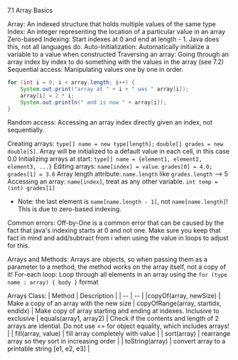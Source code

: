 7.1 Array Basics

Array: An indexed structure that holds multiple values of the same type
Index: An integer representing the location of a particular value in an array
Zero-based Indexing: Start indexes at 0 and end at length - 1. Java does this, not all languages do.
Auto-Initialization: Automatically initialize a variable to a value when constructed
Traversing an array: Going through an array index by index to do something with the values in the array (see 7.2)
Sequential access: Manipulating values one by one in order.
```java
for (int i = 0; i < array.length; i++) {
	System.out.print("array at " + i + " was " array[i]);
	array[i] = 2 * i;
	System.out.println(" and is now " + array[i]);
}
```
Random access: Accessing an array index directly given an index, not sequentially.

Creating arrays: `type[] name = new type[length];`
`double[] grades = new double[5]`. Array will be initialized to a default value in each cell, in this case 0.0
Initializing arrays at start: `type[] name = {element1, element2, element3, ...}`
Editing arrays: `name[index] = value`. `grades[0] = 4.0; grades[1] = 3.6`
Array length attribute: `name.length` like `grades.length` --> 5
Accessing an array: `name[index]`, treat as any other variable. `int temp = (int) grades[1]`
- Note: the last element is `name[name.length - 1]`, not `name[name.length]`! This is due to zero-based indexing.

Common errors: Off-by-One is a common error that can be caused by the fact that java's indexing starts at 0 and not one. Make sure you keep that fact in mind and add/subtract from i when using the value in loops to adjust for this.

Arrays and Methods: Arrays are objects, so when passing them as a parameter to a method, the method works on the array itself, not a copy of it!
For-each loop: Loop through all elements in an array using the `for (type name : array) { body }` format

Arrays Class:
| Method | Description |
| -- | -- |
|copyOf(array, newSize) | Make a copy of an array with the new size
| copyOfRange(array, startidx, endidx) | Make copy of array starting and ending at indexes. Inclusive to exclusive
| equals(array1, array2) | Check if the contents and length of 2 arrays are idential. Do not use == for object equality, which includes arrays! |
| fill(array, value) | fill array completely with value |
| sort(array) | rearrange array so they sort in increasing order |
| toString(array) | convert array to a printable string [e1, e2, e3] |